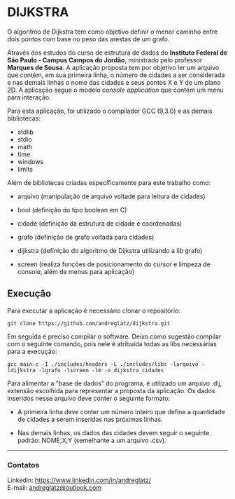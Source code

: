 # DIJKSTRA

O algoritmo de Dijkstra tem como objetivo definir o menor caminho entre dois pontos com base no peso das arestas de um grafo.

Através dos estudos do curso de estrutura de dados do **Instituto Federal de São Paulo - Campus Campos do Jordão**, ministrado pelo professor **Marques de Sousa**. A aplicação proposta tem por objetivo ler um arquivo que contém, em sua primeira linha, o número de cidades a ser considerada e nas demais linhas o nome das cidades e seus pontos X e Y de um plano 2D. A aplicação segue o modelo *console application* que contém um menu para interação.

Para esta aplicação, foi utilizado o compilador GCC (9.3.0) e as demais bibliotecas:

- stdlib
- stdio
- math
- time
- windows
- limits

Além de bibliotecas criadas específicamente para este trabalho como:

- arquivo (manipulação de arquivo voltade para leitura de cidades)

- bool (definição do tipo boolean em C)

- cidade (definição da estrutura de cidade e coordenadas)

- grafo (definição de grafo voltada para cidades)

- dijkstra (definição do algoritmo de Dijkstra utilizando a lib grafo)

- screen (realiza funções de posicionamento do cursor e limpeza de console, além de menus para aplicação)

## Execução

Para executar a aplicação é necessário clonar o repositório:

```
git clone https://github.com/andreglatz/dijkstra.git
```

Em seguida é preciso compilar o software. Deixo como sugestão compilar com o seguinte comando, pois nele é atribuída todas as libs necessárias para a execução:

```
gcc main.c -I ./includes/headers -L ./includes/libs -larquivo -ldijkstra -lgrafo -lscreen -lm -o dijkstra_cidades
```

Para alimentar a "base de dados" do programa, é utilizado um arquivo .dij, extensão escolhida para representar a proposta da aplicação. Os dados inseridos nesse arquivo deve conter o seguinte formato:

- A primeira linha deve conter um número inteiro que define a quantidade de cidades a serem inseridas nas próximas linhas.

- Nas demais linhas, os dados das cidades devem seguir o seguinte padrão: NOME;X;Y (semelhante a um arquivo .csv).

---

### Contatos

Linkedin: https://www.linkedin.com/in/andreglatz/ <br>
E-mail: andreglatz@outlook.com
